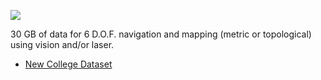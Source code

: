 ![](http://www.robots.ox.ac.uk/NewCollegeData/Data/PrivateSignSample/PrivateSign.jpg)

30 GB of data for 6 D.O.F. navigation and mapping (metric or topological) using vision and/or laser.

- [New College Dataset](http://www.robots.ox.ac.uk/NewCollegeData/)

